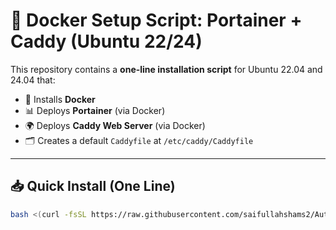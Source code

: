 # 🚀 Docker Setup Script: Portainer + Caddy (Ubuntu 22/24)

This repository contains a **one-line installation script** for Ubuntu 22.04 and 24.04 that:

- 🐳 Installs **Docker**
- 📊 Deploys **Portainer** (via Docker)
- 🌍 Deploys **Caddy Web Server** (via Docker)
- 🗂️ Creates a default `Caddyfile` at `/etc/caddy/Caddyfile`

---

## 📥 Quick Install (One Line)

```bash
bash <(curl -fsSL https://raw.githubusercontent.com/saifullahshams2/Auto-Install-Docker/main/install.sh)
